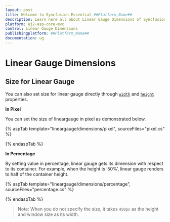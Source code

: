```yaml
---
layout: post
title: Welcome to Syncfusion Essential ##Platform_Name##
description: Learn here all about Linear Gauge Dimensions of Syncfusion Essential ##Platform_Name## widgets based on HTML5 and jQuery.
platform: ej2-asp-core-mvc
control: Linear Gauge Dimensions
publishingplatform: ##Platform_Name##
documentation: ug
---
```


# Linear Gauge Dimensions

<!-- markdownlint-disable MD036 -->

## Size for Linear Gauge

You can also set size for linear gauge directly through [`width`](https://help.syncfusion.com/cr/aspnetcore-js2/Syncfusion.EJ2~Syncfusion.EJ2.LinearGauge.LinearGauge~Width.html) and [`height`](https://help.syncfusion.com/cr/aspnetcore-js2/Syncfusion.EJ2~Syncfusion.EJ2.LinearGauge.LinearGauge~Height.html) properties.

**In Pixel**

You can set the size of lineargauge in pixel as demonstrated below.

{% aspTab template="lineargauge/dimensions/pixel", sourceFiles="pixel.cs" %}

{% endaspTab %}

**In Percentage**

By setting value in percentage, linear gauge gets its dimension with respect to its container. For example, when the height is ‘50%’, linear gauge renders to half of the container height.

{% aspTab template="lineargauge/dimensions/percentage", sourceFiles="percentage.cs" %}

{% endaspTab %}

>Note: When you do not specify the size, it takes `450px` as the height and window size as its width.